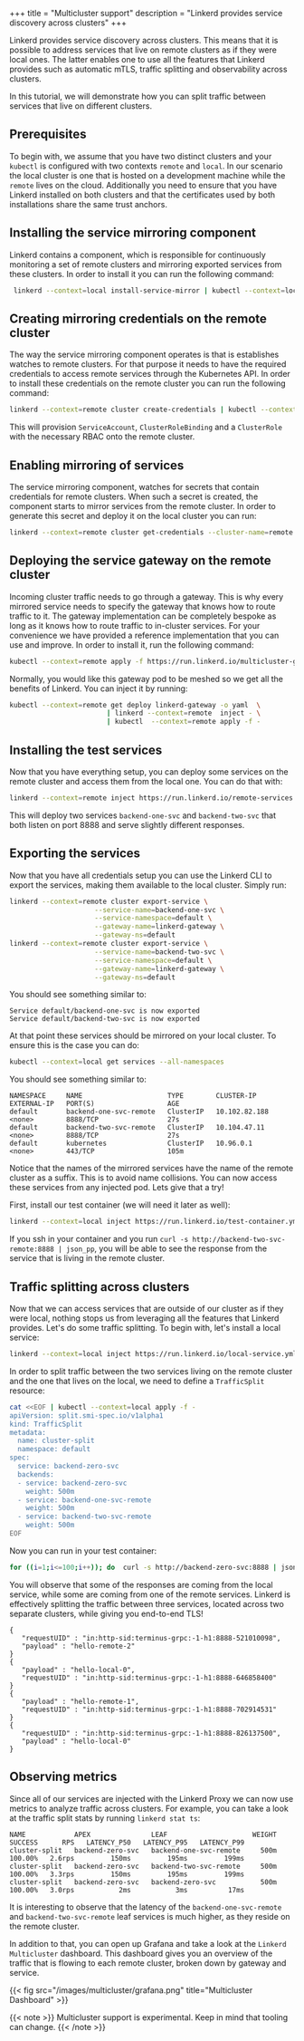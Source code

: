 +++
title = "Multicluster support"
description = "Linkerd provides service discovery across clusters"
+++


Linkerd provides service discovery across clusters. This means that it is
possible to address services that live on remote clusters as if they were
local ones. The latter enables one to use all the features that Linkerd
provides such as automatic mTLS, traffic splitting and observability across
clusters.

In this tutorial, we will demonstrate how you can split traffic between
services that live on different clusters.

## Prerequisites

To begin with, we assume that you have two distinct clusters and your `kubectl`
is configured with two contexts `remote` and `local`. In our scenario the local
cluster is one that is hosted on a development machine while the `remote` lives
on the cloud. Additionally you need to ensure that you have Linkerd installed on
both clusters and that the certificates used by both installations share the same
trust anchors.

## Installing the service mirroring component

Linkerd contains a component, which is responsible for continuously monitoring
a set of remote clusters and mirroring exported services from these clusters.
In order to install it you can run the following command:

```bash
 linkerd --context=local install-service-mirror | kubectl --context=local apply -f -
```

## Creating mirroring credentials on the remote cluster

The way the service mirroring component operates is that is establishes watches
to remote clusters. For that purpose it needs to have the required credentials
to access remote services through the Kubernetes API. In order to install these
credentials on the remote cluster you can run the following command:

```bash
linkerd --context=remote cluster create-credentials | kubectl --context=remote apply -f -
```

This will provision `ServiceAccount`, `ClusterRoleBinding` and a `ClusterRole`
with the necessary RBAC onto the remote cluster.

## Enabling mirroring of services

The service mirroring component, watches for secrets that contain credentials
for remote clusters. When such a secret is created, the component starts to
mirror services from the remote cluster. In order to generate this secret and
deploy it on the local cluster you can run:

```bash
linkerd --context=remote cluster get-credentials --cluster-name=remote | kubectl --context=local apply -f -
```

## Deploying the service gateway on the remote cluster

Incoming cluster traffic needs to go through a gateway. This is why every
mirrored service needs to specify the gateway that knows how to route traffic
to it. The gateway implementation can be completely bespoke as long as it knows
how to route traffic to in-cluster services. For your convenience we have
provided a reference implementation that you can use and improve. In order to
install it, run the following command:

```bash
kubectl --context=remote apply -f https://run.linkerd.io/multicluster-gateway.yml
```

Normally, you would like this gateway pod to be meshed so we get all the
benefits of Linkerd. You can inject it by running:

```bash
kubectl --context=remote get deploy linkerd-gateway -o yaml  \
                        | linkerd --context=remote  inject - \
                        | kubectl  --context=remote apply -f -
```

## Installing the test services

Now that you have everything setup, you can deploy some services on the remote
cluster and access them from the local one. You can do that with:

```bash
linkerd --context=remote inject https://run.linkerd.io/remote-services.yml | kubectl --context=remote apply -
```

This will deploy two services `backend-one-svc` and `backend-two-svc` that
both listen on port 8888 and serve slightly different responses.

## Exporting the services

Now that you have all credentials setup you can use the Linkerd CLI to export
the services, making them available to the local cluster. Simply run:

```bash
linkerd --context=remote cluster export-service \
                     --service-name=backend-one-svc \
                     --service-namespace=default \
                     --gateway-name=linkerd-gateway \
                     --gateway-ns=default
linkerd --context=remote cluster export-service \
                     --service-name=backend-two-svc \
                     --service-namespace=default \
                     --gateway-name=linkerd-gateway \
                     --gateway-ns=default
```

You should see something similar to:

```text
Service default/backend-one-svc is now exported
Service default/backend-two-svc is now exported
```

At that point these services should be mirrored on your local cluster. To
ensure this is the case you can do:

```bash
kubectl --context=local get services --all-namespaces
```

You should see something similar to:

```text
NAMESPACE     NAME                     TYPE        CLUSTER-IP       EXTERNAL-IP   PORT(S)                  AGE
default       backend-one-svc-remote   ClusterIP   10.102.82.188    <none>        8888/TCP                 27s
default       backend-two-svc-remote   ClusterIP   10.104.47.11     <none>        8888/TCP                 27s
default       kubernetes               ClusterIP   10.96.0.1        <none>        443/TCP                  105m
```

Notice that the names of the mirrored services have the name of the remote
cluster as a suffix. This is to avoid name collisions. You can now access these
services from any injected pod. Lets give that a try!

First, install our test container (we will need it later as well):

```bash
linkerd --context=local inject https://run.linkerd.io/test-container.yml | kubectl --context=local apply -f -
```

If you ssh in your container and you run
`curl -s http://backend-two-svc-remote:8888 | json_pp`, you will be able
to see the response from the service that is living in the remote cluster.

## Traffic splitting across clusters

Now that we can access services that are outside of our cluster as if they
were local, nothing stops us from leveraging all the features that Linkerd
provides. Let's do some traffic splitting. To begin with, let's install a local
service:

```bash
linkerd --context=local inject https://run.linkerd.io/local-service.yml | kubectl --context=local apply -f -
```

In order to split traffic between the two services living on the remote cluster
and the one that lives on the local, we need to define a `TrafficSplit` resource:

```bash
cat <<EOF | kubectl --context=local apply -f -
apiVersion: split.smi-spec.io/v1alpha1
kind: TrafficSplit
metadata:
  name: cluster-split
  namespace: default
spec:
  service: backend-zero-svc
  backends:
  - service: backend-zero-svc
    weight: 500m
  - service: backend-one-svc-remote
    weight: 500m
  - service: backend-two-svc-remote
    weight: 500m
EOF
```

Now you can run in your test container:

```bash
for ((i=1;i<=100;i++)); do  curl -s http://backend-zero-svc:8888 | json_pp ; done
```

You will observe that some of the responses are coming from the local service,
while some are coming from one of the remote services. Linkerd is effectively
splitting the traffic between three services, located across two separate
clusters, while giving you end-to-end TLS!

```text
{
   "requestUID" : "in:http-sid:terminus-grpc:-1-h1:8888-521010098",
   "payload" : "hello-remote-2"
}
{
   "payload" : "hello-local-0",
   "requestUID" : "in:http-sid:terminus-grpc:-1-h1:8888-646858400"
}
{
   "payload" : "hello-remote-1",
   "requestUID" : "in:http-sid:terminus-grpc:-1-h1:8888-702914531"
}
{
   "requestUID" : "in:http-sid:terminus-grpc:-1-h1:8888-826137500",
   "payload" : "hello-local-0"
}
```

## Observing metrics

Since all of our services are injected with the Linkerd Proxy we can now use
metrics to analyze traffic across clusters. For example, you can take a look
at the traffic split stats by running `linkerd stat ts`:

```text
NAME            APEX               LEAF                     WEIGHT   SUCCESS      RPS   LATENCY_P50   LATENCY_P95   LATENCY_P99
cluster-split   backend-zero-svc   backend-one-svc-remote     500m   100.00%   2.6rps         150ms         195ms         199ms
cluster-split   backend-zero-svc   backend-two-svc-remote     500m   100.00%   3.3rps         150ms         195ms         199ms
cluster-split   backend-zero-svc   backend-zero-svc           500m   100.00%   3.0rps           2ms           3ms          17ms
```

It is interesting to observe that the latency of the `backend-one-svc-remote`
and `backend-two-svc-remote` leaf services is much higher, as they reside on
the remote cluster.

In addition to that, you can open up Grafana and take a look at the
`Linkerd Multicluster` dashboard. This dashboard gives you an overview of
the traffic that is flowing to each remote cluster, broken down by gateway
and service.

{{< fig src="/images/multicluster/grafana.png" title="Multicluster Dashboard" >}}

{{< note >}}
Multicluster support is experimental. Keep in mind that tooling can change.
{{< /note >}}
